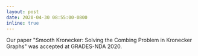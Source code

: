 ```yaml
---
layout: post
date: 2020-04-30 08:55:00-0800
inline: true
---
```


Our paper "Smooth Kronecker: Solving the Combing Problem in Kronecker Graphs" was accepted at GRADES-NDA 2020.